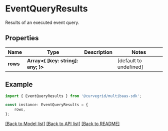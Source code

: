 # EventQueryResults

Results of an executed event query.

## Properties

Name | Type | Description | Notes
------------ | ------------- | ------------- | -------------
**rows** | **Array&lt;{ [key: string]: any; }&gt;** |  | [default to undefined]

## Example

```typescript
import { EventQueryResults } from '@curvegrid/multibaas-sdk';

const instance: EventQueryResults = {
    rows,
};
```

[[Back to Model list]](../README.md#documentation-for-models) [[Back to API list]](../README.md#documentation-for-api-endpoints) [[Back to README]](../README.md)
